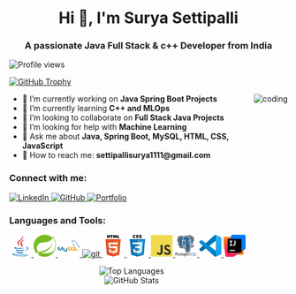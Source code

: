 <!DOCTYPE html>
<html lang="en">
<head>
  <meta charset="UTF-8">
  <meta name="viewport" content="width=device-width, initial-scale=1">
</head>
<body>

  <h1 align="center">Hi 👋, I'm Surya Settipalli</h1>
  <h3 align="center">A passionate Java Full Stack & c++ Developer from India</h3>

  <p align="left">
    <img src="https://komarev.com/ghpvc/?username=surya200901&label=Profile%20views&color=0e75b6&style=flat" alt="Profile views" />
  </p>

  <p align="left">
    <a href="https://github.com/ryo-ma/github-profile-trophy" target="_blank">
      <img src="https://github-profile-trophy.vercel.app/?username=surya200901&theme=onedark" alt="GitHub Trophy" />
    </a>
  </p>

  <img 
    align="right" 
    height="400" 
    src="https://user-images.githubusercontent.com/58109796/233058941-9dd6c50a-a5ea-45fd-b788-c3bb8e00bffe.gif" 
    alt="coding"
  />

  <ul>
    <li>🔭 I’m currently working on <strong>Java Spring Boot Projects</strong></li>
    <li>🌱 I’m currently learning <strong>C++ and MLOps</strong></li>
    <li>👯 I’m looking to collaborate on <strong>Full Stack Java Projects</strong></li>
    <li>🤝 I’m looking for help with <strong>Machine Learning</strong></li>
    <li>💬 Ask me about <strong>Java, Spring Boot, MySQL, HTML, CSS, JavaScript</strong></li>
    <li>📧 How to reach me: <strong>settipallisurya1111@gmail.com</strong></li>
  </ul>

  <h3 align="left">Connect with me:</h3>
  <p align="left">
    <a href="https://linkedin.com/in/surya-settipalli" target="_blank">
      <img src="https://img.shields.io/badge/LinkedIn-blue?logo=linkedin&style=for-the-badge" alt="LinkedIn" />
    </a>
    <a href="https://github.com/surya200901" target="_blank">
      <img src="https://img.shields.io/badge/GitHub-black?logo=github&style=for-the-badge" alt="GitHub" />
    </a>
    <a href="https://surya200901.github.io/Portfolio/" target="_blank">
      <img src="https://img.shields.io/badge/Portfolio-blueviolet?logo=google-chrome&style=for-the-badge" alt="Portfolio" />
    </a>
  </p>

  <h3 align="left">Languages and Tools:</h3>
  <p align="left">
    <!-- same skill icons as before -->
    <a href="https://www.java.com/" target="_blank" rel="noreferrer">
      <img src="https://raw.githubusercontent.com/devicons/devicon/master/icons/java/java-original.svg" alt="java" width="40" height="40"/>
    </a>
    <a href="https://spring.io/" target="_blank" rel="noreferrer">
      <img src="https://raw.githubusercontent.com/devicons/devicon/master/icons/spring/spring-original.svg" alt="spring" width="40" height="40"/>
    </a>
    <a href="https://www.mysql.com/" target="_blank" rel="noreferrer">
      <img src="https://raw.githubusercontent.com/devicons/devicon/master/icons/mysql/mysql-original-wordmark.svg" alt="mysql" width="40" height="40"/>
    </a>
    <a href="https://git-scm.com/" target="_blank" rel="noreferrer">
      <img src="https://www.vectorlogo.zone/logos/git-scm/git-scm-icon.svg" alt="git" width="40" height="40"/>
    </a>
    <a href="https://www.w3.org/html/" target="_blank" rel="noreferrer">
      <img src="https://raw.githubusercontent.com/devicons/devicon/master/icons/html5/html5-original-wordmark.svg" alt="html5" width="40" height="40"/>
    </a>
    <a href="https://www.w3schools.com/css/" target="_blank" rel="noreferrer">
      <img src="https://raw.githubusercontent.com/devicons/devicon/master/icons/css3/css3-original-wordmark.svg" alt="css3" width="40" height="40"/>
    </a>
    <a href="https://developer.mozilla.org/en-US/docs/Web/JavaScript" target="_blank" rel="noreferrer">
      <img src="https://raw.githubusercontent.com/devicons/devicon/master/icons/javascript/javascript-original.svg" alt="javascript" width="40" height="40"/>
    </a>
    <a href="https://www.postgresql.org/" target="_blank" rel="noreferrer">
      <img src="https://raw.githubusercontent.com/devicons/devicon/master/icons/postgresql/postgresql-original-wordmark.svg" alt="postgresql" width="40" height="40"/>
    </a>
    <a href="https://code.visualstudio.com/" target="_blank" rel="noreferrer">
      <img src="https://raw.githubusercontent.com/devicons/devicon/master/icons/vscode/vscode-original.svg" alt="vscode" width="40" height="40"/>
    </a>
    <a href="https://www.jetbrains.com/idea/" target="_blank" rel="noreferrer">
      <img src="https://raw.githubusercontent.com/devicons/devicon/master/icons/intellij/intellij-original.svg" alt="intellij" width="40" height="40"/>
    </a>
  </p>

  <div align="center">
    <img src="https://github-readme-stats.vercel.app/api/top-langs?username=surya200901&show_icons=true&locale=en&layout=compact" alt="Top Languages" />
    <br/>
    <img src="https://github-readme-stats.vercel.app/api?username=surya200901&show_icons=true&locale=en" alt="GitHub Stats" />
    <br/>
   <!-- <img src="https://github-readme-streak-stats.herokuapp.com/?user=surya200901" alt="GitHub Streak" />-->
  </div>

</body>
</html>

